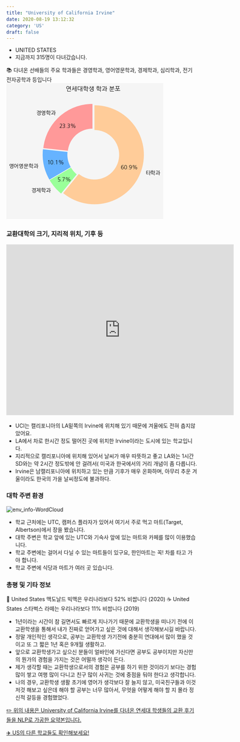 ```yaml
---
title: "University of California Irvine"
date: 2020-08-19 13:12:32
category: 'US'
draft: false
---
```



* UNITED STATES
* 지금까지 315명이 다녀갔습니다. 

📚 다녀온 선배들의 주요 학과들은 경영학과, 영어영문학과, 경제학과, 심리학과, 전기전자공학과 등입니다
![department-info](../plots/US000190.png)
### 교환대학의 크기, 지리적 위치, 기후 등
<iframe
width="600"
height="450"
frameborder="0" style="border:0"
src="https://www.google.com/maps/embed/v1/place?key=AIzaSyC9e1AME-pVmWC4hBpFdu5S4dKzyepa3HQ&q=University+of+California+Irvine&center=33.640495200000004,-117.8442962&zoom=14" allowfullscreen>
</iframe>

* UCI는 캘리포니아의 LA밑쪽의 Irvine에 위치해 있기 때문에 겨울에도 전혀 춥지않았어요.
* LA에서 차로 한시간 정도 떨어진 곳에 위치한 Irvine이라는 도시에 있는 학교입니다.
* 지리적으로 캘리포니아에 위치해 있어서 날씨가 매우 따뜻하고 좋고 LA와는 1시간 SD와는 약 2시간 정도밖에 안 걸려서( 미국과 한국에서의 거리 개념이 좀 다릅니다.
* Irvine은 남캘리포니아에 위치하고 있는 만큼 기후가 매우 온화하며, 아무리 추운 겨울이라도 한국의 가을 날씨정도에 불과하다.


### 대학 주변 환경

![env_info-WordCloud](../univ_wordclouds_okt/env_info/US000190_env_info_okt.png)

* 학교 근처에는 UTC, 캠퍼스 플라자가 있어서 여기서 주로 먹고 마트(Target, Albertson)에서 장을 봤습니다.
* 대학 주변은 학교 앞에 있는 UTC와 기숙사 앞에 있는 마트와 카페를 많이 이용했습니다.
* 학교 주변에는 걸어서 다닐 수 있는 마트들이 있구요, 한인마트는 꼭! 차를 타고 가야 합니다.
* 학교 주변에 식당과 마트가 여러 곳 있습니다.


### 총평 및 기타 정보 
🍔 United States 맥도날드 빅맥은 우리나라보다 52% 비쌉니다 (2020)
☕️ United States 스타벅스 라떼는 우리나라보다 11% 비쌉니다 (2019)
* 1년이라는 시간이 참 길면서도 빠르게 지나가기 때문에 교환학생을 떠나기 전에 이 교환학생을 통해서 내가 진짜로 얻어가고 싶은 것에 대해서 생각해보시길 바랍니다.
* 정말 개인적인 생각으로, 공부는 교환학생 가기전에 충분히 연대에서 많이 했을 것이고 또 그 짧은 1년 혹은 9개월 생활하고.
* 앞으로 교환학생가고 싶으신 분들이 얼바인에 가신다면 공부도 공부이지만 자신만의 뭔가의 경험을 가지는 것은 어떨까 생각이 든다.
* 제가 생각할 때는 교환학생으로서의 경험은 공부를 하기 위한 것이라기 보다는 경험 많이 쌓고 여행 많이 다니고 친구 많이 사귀는 것에 중점을 둬야 한다고 생각합니다.
* 나의 경우, 교환학생 생활 초기에 영어가 생각보다 잘 늘지 않고, 미국친구들과 이것저것 해보고 싶은데 해야 할 공부는 너무 많아서, 무엇을 어떻게 해야 할 지 몰라 정신적 갈등을 경험했었다.


[✏️ 위의 내용은 University of California Irvine를 다녀온 연세대 학생들의 교환 후기들을 NLP로 가공한 요약본입니다.](http://oia.yonsei.ac.kr/partner/expReport.asp?ucode=US000190&bgbn=A)

[✈️ US의 다른 학교들도 확인해보세요!](https://yonsei-exchange.netlify.app/?category=US)
